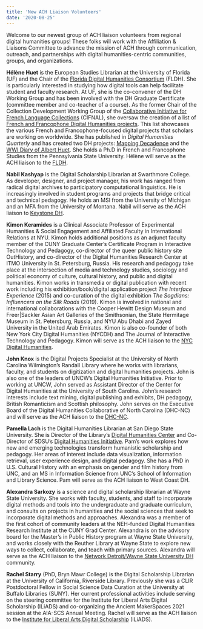```yaml
---
title: 'New ACH Liaison Volunteers'
date: '2020-08-25'
---
```

Welcome to our newest group of ACH liaison volunteers from regional digital humanities groups! These folks will work with the Affiliation &amp; Liaisons Committee to advance the mission of ACH through communication, outreach, and partnerships with digital humanities-centric communities, groups, and organizations.

**Hélène Huet** is the European Studies Librarian at the University of Florida (UF) and the Chair of the [Florida Digital Humanities Consortium](https://www.fldh.org/) (FLDH). She is particularly interested in studying how digital tools can help facilitate student and faculty research. At UF, she is the co-convener of the DH Working Group and has been involved with the DH Graduate Certificate (committee member and co-teacher of a course). As the former Chair of the Collection Development Working Group of the [Collaborative Initiative for French Language Collections](https://www.crl.edu/programs/cifnal) (CIFNAL), she oversaw the creation of a list of [French and Francophone Digital Humanities projects](https://guides.uflib.ufl.edu/frdhprojects). This list showcases the various French and Francophone-focused digital projects that scholars are working on worldwide. She has published in *Digital Humanities Quarterly* and has created two DH projects: [Mapping Decadence](http://mappingdecadence.org/) and the [WWI Diary of Albert Huet](https://helenehuet.org/albert-huets-diary/). She holds a Ph.D in French and Francophone Studies from the Pennsylvania State University. Hélène will serve as the ACH liaison to the [FLDH](https://www.fldh.org/).

**Nabil Kashyap** is the Digital Scholarship Librarian at Swarthmore College. As developer, designer, and project manager, his work has ranged from radical digital archives to participatory computational linguistics. He is increasingly involved in student programs and projects that bridge critical and technical pedagogy. He holds an MSI from the University of Michigan and an MFA from the University of Montana. Nabil will serve as the ACH liaison to [Keystone DH](http://keystonedh.network/2020/).

**Kimon Keramides** is a Clinical Associate Professor of Experimental Humanities &amp; Social Engagement and Affiliated Faculty in International Relations at NYU. Kimon holds additional positions as an adjunct faculty member of the CUNY Graduate Center’s Certificate Program in Interactive Technology and Pedagogy, co-director of the queer public history site OutHistory, and co-director of the Digital Humanities Research Center at ITMO University in St. Petersburg, Russia. His research and pedagogy take place at the intersection of media and technology studies, sociology and political economy of culture, cultural history, and public and digital humanities. Kimon works in transmedia or digital publication with recent work including his exhibition/book/digital application project *The Interface Experience* (2015) and co-curation of the digital exhibition *The Sogdians: Influencers on the Silk Roads* (2019). Kimon is involved in national and international collaborations with the Cooper Hewitt Design Museum and Freer|Sackler Asian Art Galleries of the Smithsonian, the State Hermitage Museum in St. Petersburg, Russia, and NYU Abu Dhabi and Zayed University in the United Arab Emirates. Kimon is also co-founder of both New York City Digital Humanities (NYCDH) and The Journal of Interactive Technology and Pedagogy. Kimon will serve as the ACH liaison to the [NYC Digital Humanities](https://nycdh.org/).

**John Knox** is the Digital Projects Specialist at the University of North Carolina Wilmington’s Randall Library where he works with librarians, faculty, and students on digitization and digital humanities projects. John is also one of the leaders of UNCW’s Digital Humanities Initiative. Prior to working at UNCW, John served as Assistant Director of the Center for Digital Humanities at the University of South Carolina. John’s research interests include text mining, digital publishing and exhibits, DH pedagogy, British Romanticism and Scottish philosophy. John serves on the Executive Board of the Digital Humanities Collaborative of North Carolina (DHC-NC) and will serve as the ACH liaison to the [DHC-NC](https://dhcnc.org/).

**Pamella Lach** is the Digital Humanities Librarian at San Diego State University. She is Director of the Library’s [Digital Humanities Center](https://library.sdsu.edu/dh) and Co-Director of SDSU’s [Digital Humanities Initiative](https://library.sdsu.edu/dh). Pam’s work explores how new and emerging technologies transform humanistic scholarship and pedagogy. Her areas of interest include data visualization, information retrieval, user experience design, and digital pedagogy. She has a PhD in U.S. Cultural History with an emphasis on gender and film history from UNC, and an MS in Information Science from UNC’s School of Information and Library Science. Pam will serve as the ACH liaison to West Coast DH.

**Alexandra Sarkozy** is a science and digital scholarship librarian at Wayne State University. She works with faculty, students, and staff to incorporate digital methods and tools into the undergraduate and graduate curriculum, and consults on projects in humanities and the social sciences that seek to incorporate digital methods and approaches. Alexandra was a member of the first cohort of community leaders at the NEH-funded Digital Humanities Research Institute at the CUNY Grad Center. Alexandra is on the advisory board for the Master’s in Public History program at Wayne State University, and works closely with the Reuther Library at Wayne State to explore new ways to collect, collaborate, and teach with primary sources. Alexandra will serve as the ACH liaison to the [Network Detroit/Wayne State University DH](http://detroitdh.org/) community.

**Rachel Starry** (PhD, Bryn Mawr College) is the Digital Scholarship Librarian at the University of California, Riverside Library. Previously she was a CLIR Postdoctoral Fellow in Social Science Data Curation at the University at Buffalo Libraries (SUNY). Her current professional activities include serving on the steering committee for the Institute for Liberal Arts Digital Scholarship (ILiADS) and co-organizing the Ancient MakerSpaces 2021 session at the AIA-SCS Annual Meeting. Rachel will serve as the ACH liaison to the [Institute for Liberal Arts Digital Scholarship](https://iliads.org/) (ILiADS).
